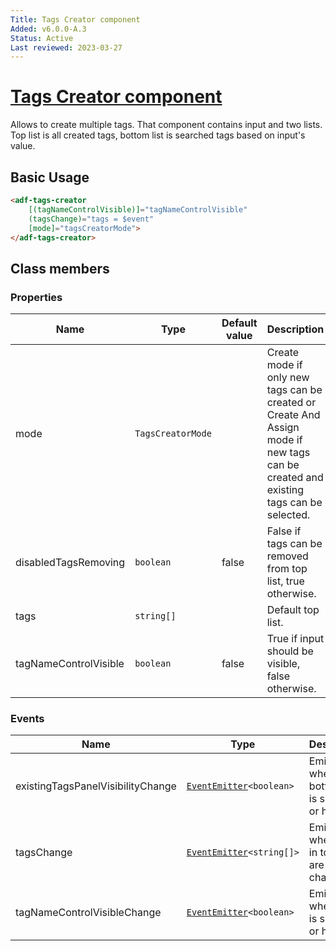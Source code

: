 ```yaml
---
Title: Tags Creator component
Added: v6.0.0-A.3
Status: Active
Last reviewed: 2023-03-27
---
```


# [Tags Creator component](../../../lib/content-services/src/lib/tag/tags-creator/tags-creator.component.ts "Defined in tags-creator.component.ts")

Allows to create multiple tags. That component contains input and two lists. Top list is all created tags, bottom list is searched tags based on input's value. 

## Basic Usage

```html
<adf-tags-creator
    [(tagNameControlVisible)]="tagNameControlVisible"
    (tagsChange)="tags = $event"
    [mode]="tagsCreatorMode">
</adf-tags-creator>
```

## Class members

### Properties

| Name                  | Type              | Default value | Description                                                                                                                         |
|-----------------------|-------------------|---------------|-------------------------------------------------------------------------------------------------------------------------------------|
| mode                  | `TagsCreatorMode` |               | Create mode if only new tags can be created or Create And Assign mode if new tags can be created and existing tags can be selected. |
| disabledTagsRemoving  | `boolean`         | false         | False if tags can be removed from top list, true otherwise.                                                                         |
| tags                  | `string[]`        |               | Default top list.                                                                                                                   |
| tagNameControlVisible | `boolean`         | false         | True if input should be visible, false otherwise.                                                                                   |                                                                              |

### Events

| Name                              | Type                                                                   | Description                                       |
|-----------------------------------|------------------------------------------------------------------------|---------------------------------------------------|
| existingTagsPanelVisibilityChange | [`EventEmitter`](https://angular.io/api/core/EventEmitter)`<boolean>`  | Emitted when bottom list  is showing or hiding.   |
| tagsChange                        | [`EventEmitter`](https://angular.io/api/core/EventEmitter)`<string[]>` | Emitted when tags in top list are changed.        |
| tagNameControlVisibleChange       | [`EventEmitter`](https://angular.io/api/core/EventEmitter)`<boolean>`  | Emitted when input is showing or hiding.          |

